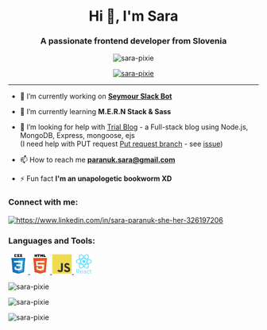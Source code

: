 <h1 align="center">Hi 👋, I'm Sara</h1>
<h3 align="center">A passionate frontend developer from Slovenia</h3>

<p align="center"> <img src="https://komarev.com/ghpvc/?username=sara-pixie&label=Profile%20views&color=0e75b6&style=flat" alt="sara-pixie" /> </p>

<p align="center"> <a href="https://github.com/ryo-ma/github-profile-trophy"><img src="https://github-profile-trophy.vercel.app/?username=sara-pixie" alt="sara-pixie" /></a> </p><hr />

- 🔭 I’m currently working on [**Seymour Slack Bot**](https://github.com/seymouraccessibility/seymourbot)

- 🌱 I’m currently learning **M.E.R.N Stack & Sass**

- 🤝 I’m looking for help with [Trial Blog](https://github.com/Sara-pixie/trial-blog) - a Full-stack blog using Node.js, MongoDB, Express, mongoose, ejs <br />(I need help with PUT request [Put request branch](https://github.com/Sara-pixie/trial-blog/tree/PUT-request) - see [issue](https://github.com/Sara-pixie/trial-blog/issues/2))

- 📫 How to reach me **paranuk.sara@gmail.com**

- ⚡ Fun fact **I'm an unapologetic bookworm XD**

<h3 align="left">Connect with me:</h3>
<p align="left">
<a href="https://linkedin.com/in/https://www.linkedin.com/in/sara-paranuk-she-her-326197206" target="blank"><img align="center" src="https://raw.githubusercontent.com/rahuldkjain/github-profile-readme-generator/master/src/images/icons/Social/linked-in-alt.svg" alt="https://www.linkedin.com/in/sara-paranuk-she-her-326197206" height="30" width="40" /></a>
</p>

<h3 align="left">Languages and Tools:</h3>
<p align="left"> <a href="https://www.w3schools.com/css/" target="_blank" rel="noreferrer"> <img src="https://raw.githubusercontent.com/devicons/devicon/master/icons/css3/css3-original-wordmark.svg" alt="css3" width="40" height="40"/> </a> <a href="https://www.w3.org/html/" target="_blank" rel="noreferrer"> <img src="https://raw.githubusercontent.com/devicons/devicon/master/icons/html5/html5-original-wordmark.svg" alt="html5" width="40" height="40"/> </a> <a href="https://developer.mozilla.org/en-US/docs/Web/JavaScript" target="_blank" rel="noreferrer"> <img src="https://raw.githubusercontent.com/devicons/devicon/master/icons/javascript/javascript-original.svg" alt="javascript" width="40" height="40"/> </a> <a href="https://reactjs.org/" target="_blank" rel="noreferrer"> <img src="https://raw.githubusercontent.com/devicons/devicon/master/icons/react/react-original-wordmark.svg" alt="react" width="40" height="40"/> </a> </p>

<p><img align="left" src="https://github-readme-stats.vercel.app/api/top-langs?username=sara-pixie&show_icons=true&locale=en&layout=compact" alt="sara-pixie" /></p><br />

<p><img align="left" src="https://github-readme-stats.vercel.app/api?username=sara-pixie&show_icons=true&locale=en" alt="sara-pixie" /></p><br />

<p><img align="left" src="https://github-readme-streak-stats.herokuapp.com/?user=sara-pixie&" alt="sara-pixie" /></p>
